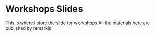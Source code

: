 # Workshops Slides

This is where I store the slide for workshops
All the materials here are published by remarkjs
